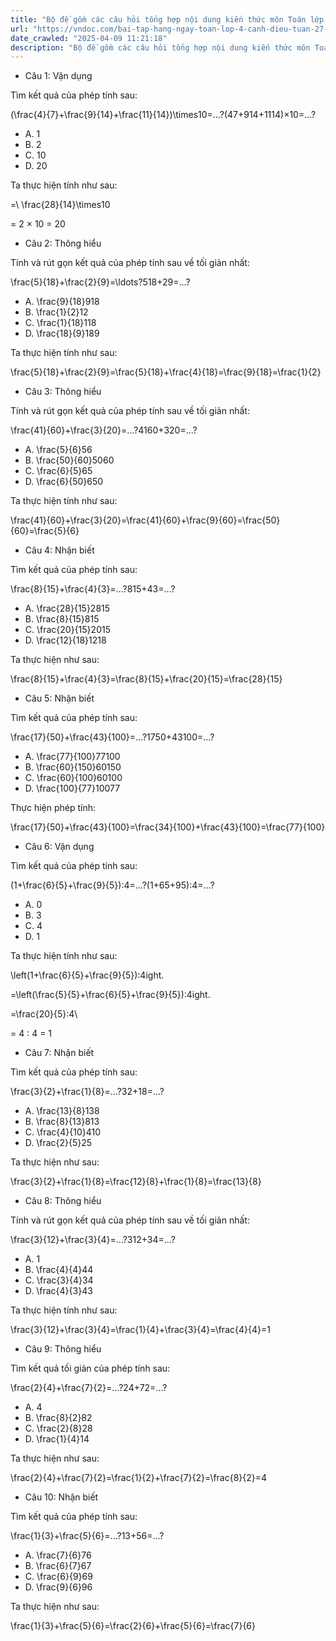 ```yaml
---
title: "Bộ đề gồm các câu hỏi tổng hợp nội dung kiến thức môn Toán lớp 4 Bài 76: Cộng các phân số khác mẫu số đã học ở Tuần 27 trong chương trình Toán lớp 4 Tập 2 sách Cánh Diều, giúp các em ôn tập và luyện giải các dạng bài tập Cộng các phân số cùng mẫu số Toán lớp 4. Mời các em cùng luyện tập."
url: "https://vndoc.com/bai-tap-hang-ngay-toan-lop-4-canh-dieu-tuan-27-thu-3-339303"
date_crawled: "2025-04-09 11:21:18"
description: "Bộ đề gồm các câu hỏi tổng hợp nội dung kiến thức môn Toán lớp 4 Bài 76: Cộng các phân số khác mẫu số đã học ở Tuần 27 trong chương trình Toán lớp 4 Tập 2 sách Cánh Diều, giúp các em ôn tập và luyện giải các dạng bài tập Cộng các phân số cùng mẫu số Toán lớp 4. Mời các em cùng luyện tập."
---
```


* Câu 1:  Vận dụng

Tìm kết quả của phép tính sau:

\(\\frac{4}{7}+\\frac{9}{14}+\\frac{11}{14}\)\\times10=...?(47+914+1114)×10=...?

  * A. 1 
  * B. 2 
  * C. 10 
  * D. 20 



Ta thực hiện tính như sau:

=\\ \\frac{28}{14}\\times10

= 2 × 10 = 20

* Câu 2:  Thông hiểu

Tính và rút gọn kết quả của phép tính sau về tối giản nhất:

\\frac{5}{18}+\\frac{2}{9}=\\ldots?518+29=…?

  * A. \\frac{9}{18}918
  * B. \\frac{1}{2}12
  * C. \\frac{1}{18}118
  * D. \\frac{18}{9}189



Ta thực hiện tính như sau:

\\frac{5}{18}+\\frac{2}{9}=\\frac{5}{18}+\\frac{4}{18}=\\frac{9}{18}=\\frac{1}{2}

* Câu 3:  Thông hiểu

Tính và rút gọn kết quả của phép tính sau về tối giản nhất:

\\frac{41}{60}+\\frac{3}{20}=...?4160+320=...?

  * A. \\frac{5}{6}56
  * B. \\frac{50}{60}5060
  * C. \\frac{6}{5}65
  * D. \\frac{6}{50}650



Ta thực hiện tính như sau:

\\frac{41}{60}+\\frac{3}{20}=\\frac{41}{60}+\\frac{9}{60}=\\frac{50}{60}=\\frac{5}{6}

* Câu 4:  Nhận biết

Tìm kết quả của phép tính sau:

\\frac{8}{15}+\\frac{4}{3}=...?815+43=...?

  * A. \\frac{28}{15}2815
  * B. \\frac{8}{15}815
  * C. \\frac{20}{15}2015
  * D. \\frac{12}{18}1218



Ta thực hiện như sau:

\\frac{8}{15}+\\frac{4}{3}=\\frac{8}{15}+\\frac{20}{15}=\\frac{28}{15}

* Câu 5:  Nhận biết

Tìm kết quả của phép tính sau:

\\frac{17}{50}+\\frac{43}{100}=...?1750+43100=...?

  * A. \\frac{77}{100}77100
  * B. \\frac{60}{150}60150
  * C. \\frac{60}{100}60100
  * D. \\frac{100}{77}10077



Thực hiện phép tính:

\\frac{17}{50}+\\frac{43}{100}=\\frac{34}{100}+\\frac{43}{100}=\\frac{77}{100}

* Câu 6:  Vận dụng

Tìm kết quả của phép tính sau:

\(1+\\frac{6}{5}+\\frac{9}{5}\):4=...?(1+65+95):4=...?

  * A. 0 
  * B. 3 
  * C. 4 
  * D. 1 



Ta thực hiện tính như sau:

\\left\(1+\\frac{6}{5}+\\frac{9}{5}\):4ight.

=\\left\(\\frac{5}{5}+\\frac{6}{5}+\\frac{9}{5}\):4ight.

=\\frac{20}{5}:4\\ 

= 4 : 4 = 1

* Câu 7:  Nhận biết

Tìm kết quả của phép tính sau:

\\frac{3}{2}+\\frac{1}{8}=...?32+18=...?

  * A. \\frac{13}{8}138
  * B. \\frac{8}{13}813
  * C. \\frac{4}{10}410
  * D. \\frac{2}{5}25



Ta thực hiện như sau:

\\frac{3}{2}+\\frac{1}{8}=\\frac{12}{8}+\\frac{1}{8}=\\frac{13}{8}

* Câu 8:  Thông hiểu

Tính và rút gọn kết quả của phép tính sau về tối giản nhất:

\\frac{3}{12}+\\frac{3}{4}=...?312+34=...?

  * A. 1 
  * B. \\frac{4}{4}44
  * C. \\frac{3}{4}34
  * D. \\frac{4}{3}43



Ta thực hiện tính như sau:

\\frac{3}{12}+\\frac{3}{4}=\\frac{1}{4}+\\frac{3}{4}=\\frac{4}{4}=1

* Câu 9:  Thông hiểu

Tìm kết quả tối giản của phép tính sau:

\\frac{2}{4}+\\frac{7}{2}=...?24+72=...?

  * A. 4 
  * B. \\frac{8}{2}82
  * C. \\frac{2}{8}28
  * D. \\frac{1}{4}14



Ta thực hiện như sau:

\\frac{2}{4}+\\frac{7}{2}=\\frac{1}{2}+\\frac{7}{2}=\\frac{8}{2}=4

* Câu 10:  Nhận biết

Tìm kết quả của phép tính sau:

\\frac{1}{3}+\\frac{5}{6}=...?13+56=...?

  * A. \\frac{7}{6}76
  * B. \\frac{6}{7}67
  * C. \\frac{6}{9}69
  * D. \\frac{9}{6}96



Ta thực hiện như sau:

\\frac{1}{3}+\\frac{5}{6}=\\frac{2}{6}+\\frac{5}{6}=\\frac{7}{6}
